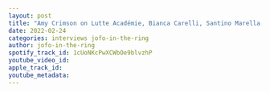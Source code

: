 ```yaml
---
layout: post
title: "Amy Crimson on Lutte Académie, Bianca Carelli, Santino Marella, meeting Vince Russo | Full Interview"
date: 2022-02-24
categories: interviews jofo-in-the-ring
author: jofo-in-the-ring
spotify_track_id: 1cUoNKcPwXCWbOe9blvzhP
youtube_video_id: 
apple_track_id: 
youtube_metadata: 
---
```

